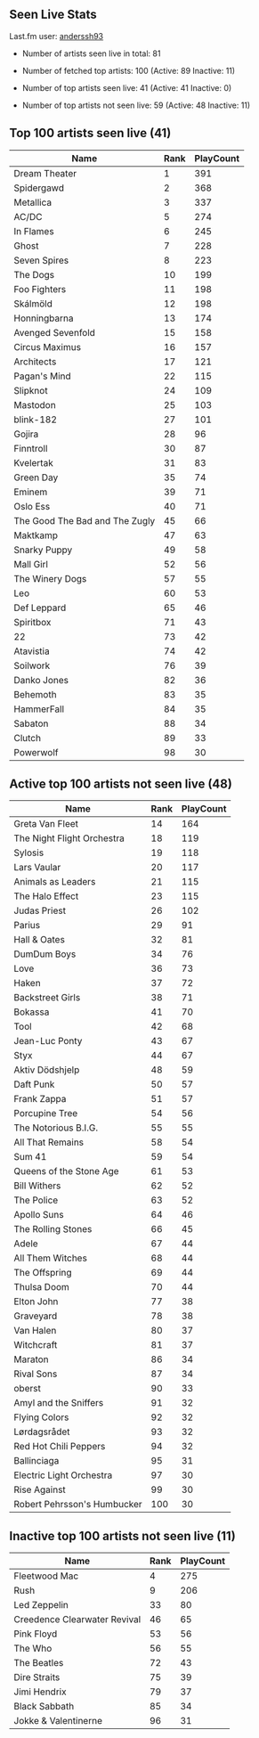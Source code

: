 ## Seen Live Stats

Last.fm user: [anderssh93](https://www.last.fm/user/anderssh93)

- Number of artists seen live in total: 81

- Number of fetched top artists: 100 (Active: 89 Inactive: 11)

- Number of top artists seen live: 41 (Active: 41 Inactive: 0)

- Number of top artists not seen live: 59 (Active: 48 Inactive: 11)

## Top 100 artists seen live (41)

Name                           | Rank | PlayCount
------------------------------ | ---- | ---------
Dream Theater                  | 1    | 391      
Spidergawd                     | 2    | 368      
Metallica                      | 3    | 337      
AC/DC                          | 5    | 274      
In Flames                      | 6    | 245      
Ghost                          | 7    | 228      
Seven Spires                   | 8    | 223      
The Dogs                       | 10   | 199      
Foo Fighters                   | 11   | 198      
Skálmöld                       | 12   | 198      
Honningbarna                   | 13   | 174      
Avenged Sevenfold              | 15   | 158      
Circus Maximus                 | 16   | 157      
Architects                     | 17   | 121      
Pagan's Mind                   | 22   | 115      
Slipknot                       | 24   | 109      
Mastodon                       | 25   | 103      
blink-182                      | 27   | 101      
Gojira                         | 28   | 96       
Finntroll                      | 30   | 87       
Kvelertak                      | 31   | 83       
Green Day                      | 35   | 74       
Eminem                         | 39   | 71       
Oslo Ess                       | 40   | 71       
The Good The Bad and The Zugly | 45   | 66       
Maktkamp                       | 47   | 63       
Snarky Puppy                   | 49   | 58       
Mall Girl                      | 52   | 56       
The Winery Dogs                | 57   | 55       
Leo                            | 60   | 53       
Def Leppard                    | 65   | 46       
Spiritbox                      | 71   | 43       
22                             | 73   | 42       
Atavistia                      | 74   | 42       
Soilwork                       | 76   | 39       
Danko Jones                    | 82   | 36       
Behemoth                       | 83   | 35       
HammerFall                     | 84   | 35       
Sabaton                        | 88   | 34       
Clutch                         | 89   | 33       
Powerwolf                      | 98   | 30       

## Active top 100 artists not seen live (48)

Name                        | Rank | PlayCount
--------------------------- | ---- | ---------
Greta Van Fleet             | 14   | 164      
The Night Flight Orchestra  | 18   | 119      
Sylosis                     | 19   | 118      
Lars Vaular                 | 20   | 117      
Animals as Leaders          | 21   | 115      
The Halo Effect             | 23   | 115      
Judas Priest                | 26   | 102      
Parius                      | 29   | 91       
Hall & Oates                | 32   | 81       
DumDum Boys                 | 34   | 76       
Love                        | 36   | 73       
Haken                       | 37   | 72       
Backstreet Girls            | 38   | 71       
Bokassa                     | 41   | 70       
Tool                        | 42   | 68       
Jean-Luc Ponty              | 43   | 67       
Styx                        | 44   | 67       
Aktiv Dödshjelp             | 48   | 59       
Daft Punk                   | 50   | 57       
Frank Zappa                 | 51   | 57       
Porcupine Tree              | 54   | 56       
The Notorious B.I.G.        | 55   | 55       
All That Remains            | 58   | 54       
Sum 41                      | 59   | 54       
Queens of the Stone Age     | 61   | 53       
Bill Withers                | 62   | 52       
The Police                  | 63   | 52       
Apollo Suns                 | 64   | 46       
The Rolling Stones          | 66   | 45       
Adele                       | 67   | 44       
All Them Witches            | 68   | 44       
The Offspring               | 69   | 44       
Thulsa Doom                 | 70   | 44       
Elton John                  | 77   | 38       
Graveyard                   | 78   | 38       
Van Halen                   | 80   | 37       
Witchcraft                  | 81   | 37       
Maraton                     | 86   | 34       
Rival Sons                  | 87   | 34       
oberst                      | 90   | 33       
Amyl and the Sniffers       | 91   | 32       
Flying Colors               | 92   | 32       
Lørdagsrådet                | 93   | 32       
Red Hot Chili Peppers       | 94   | 32       
Ballinciaga                 | 95   | 31       
Electric Light Orchestra    | 97   | 30       
Rise Against                | 99   | 30       
Robert Pehrsson's Humbucker | 100  | 30       

## Inactive top 100 artists not seen live (11)

Name                         | Rank | PlayCount
---------------------------- | ---- | ---------
Fleetwood Mac                | 4    | 275      
Rush                         | 9    | 206      
Led Zeppelin                 | 33   | 80       
Creedence Clearwater Revival | 46   | 65       
Pink Floyd                   | 53   | 56       
The Who                      | 56   | 55       
The Beatles                  | 72   | 43       
Dire Straits                 | 75   | 39       
Jimi Hendrix                 | 79   | 37       
Black Sabbath                | 85   | 34       
Jokke & Valentinerne         | 96   | 31       
